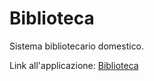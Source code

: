# Biblioteca
Sistema bibliotecario domestico.

Link all'applicazione: [Biblioteca](https://biblio.pythonanywhere.com)
